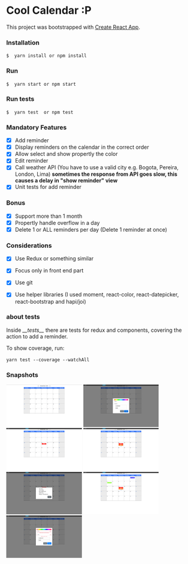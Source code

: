 # Cool Calendar :P

This project was bootstrapped with [Create React App](https://github.com/facebook/create-react-app).

### Installation
```
$  yarn install or npm install
```

### Run
```
$  yarn start or npm start
```

### Run tests
```
$  yarn test  or npm test
```

### Mandatory Features
- [x] Add reminder
- [x] Display reminders on the calendar in the correct order
- [x] Allow select and show propertly the color
- [x] Edit reminder
- [x] Call weather API (You have to use a valid city e.g. Bogota, Pereira, London, Lima) **sometimes the response from API goes slow, this causes a delay in "show reminder" view**
- [X] Unit tests for add reminder

### Bonus
- [x] Support more than 1 month
- [x] Propertly handle overflow in a day
- [x] Delete 1 or ALL reminders per day (Delete 1 reminder at once)

### Considerations
- [x] Use Redux or something similar
- [x] Focus only in front end part
- [x] Use git
- [x] Use helper libraries (I used moment, react-color, react-datepicker, react-bootstrap and hapi/joi)


### about tests
Inside *\_\_tests\_\_* there are tests for redux and components, covering the action to add a reminder.

To show coverage, run:

```
yarn test --coverage --watchAll
```

### Snapshots
<img src="/docs/images/2019-11-04-234133_1366x768_scrot.png" width="40%">
<img src="/docs/images/2019-11-04-234221_1366x768_scrot.png" width="40%">
<img src="/docs/images/2019-11-04-234236_1366x768_scrot.png" width="40%">
<img src="/docs/images/2019-11-04-234312_1366x768_scrot.png" width="40%">
<img src="/docs/images/2019-11-04-234323_1366x768_scrot.png" width="40%">
<img src="/docs/images/2019-11-04-234426_1366x768_scrot.png" width="40%">
<img src="/docs/images/2019-11-04-234715_1366x768_scrot.png" width="40%">

